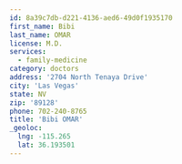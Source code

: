 ```yaml
---
id: 8a39c7db-d221-4136-aed6-49d0f1935170
first_name: Bibi
last_name: OMAR
license: M.D.
services:
  - family-medicine
category: doctors
address: '2704 North Tenaya Drive'
city: 'Las Vegas'
state: NV
zip: '89128'
phone: 702-240-8765
title: 'Bibi OMAR'
_geoloc:
  lng: -115.265
  lat: 36.193501
---
```

